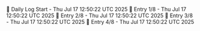 📅 Daily Log Start - Thu Jul 17 12:50:22 UTC 2025
📌 Entry 1/8 - Thu Jul 17 12:50:22 UTC 2025
📌 Entry 2/8 - Thu Jul 17 12:50:22 UTC 2025
📌 Entry 3/8 - Thu Jul 17 12:50:22 UTC 2025
📌 Entry 4/8 - Thu Jul 17 12:50:22 UTC 2025
